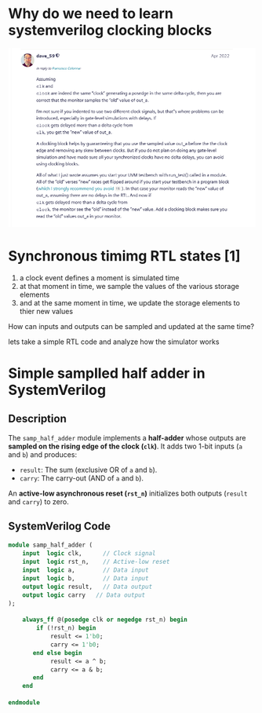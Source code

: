 # Why do we need to learn systemverilog clocking blocks  #
![clocking blocks neccessity](/figures/dave_rich_refer_clocking_blocks_necessity.png "clocking blocks neccessity")

# Synchronous timimg RTL states [1] #
1. a clock event defines a moment is simulated time
2. at that moment in time, we sample the values of the various storage elements
3. and at the same moment in time, we update the storage elements to thier new values

How can inputs and outputs can be sampled and updated at the same time?

lets take a simple RTL code and analyze how the simulator works

# Simple samplled half adder in SystemVerilog

## Description
The `samp_half_adder` module implements a **half-adder** whose outputs are **sampled on the rising edge of the clock (`clk`)**. It adds two 1-bit inputs (`a` and `b`) and produces:
- `result`: The sum (exclusive OR of `a` and `b`).
- `carry`: The carry-out (AND of `a` and `b`).

An **active-low asynchronous reset (`rst_n`)** initializes both outputs (`result` and `carry`) to zero.

## SystemVerilog Code
```systemverilog
module samp_half_adder (
    input  logic clk,      // Clock signal
    input  logic rst_n,    // Active-low reset
    input  logic a,        // Data input
    input  logic b,        // Data input
    output logic result,   // Data output
    output logic carry   // Data output
);

    always_ff @(posedge clk or negedge rst_n) begin
        if (!rst_n) begin
            result <= 1'b0;
            carry <= 1'b0;
       end else begin
            result <= a ^ b;
            carry <= a & b;
       end
    end

endmodule


